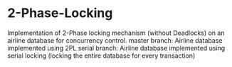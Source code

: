 # 2-Phase-Locking
Implementation of 2-Phase locking mechanism (without Deadlocks) on an airline database for concurrency control.
master branch: Airline database implemented using 2PL
serial branch: Airline database implemented using serial locking (locking the entire database for every transaction)



